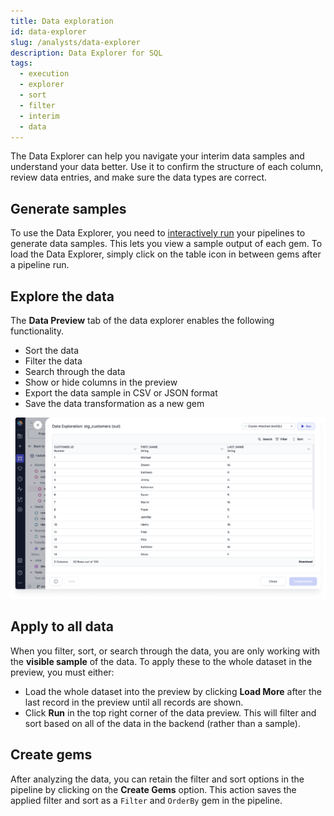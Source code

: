```yaml
---
title: Data exploration
id: data-explorer
slug: /analysts/data-explorer
description: Data Explorer for SQL
tags:
  - execution
  - explorer
  - sort
  - filter
  - interim
  - data
---
```


The Data Explorer can help you navigate your interim data samples and understand your data better. Use it to confirm the structure of each column, review data entries, and make sure the data types are correct.

## Generate samples

To use the Data Explorer, you need to [interactively run](/analysts/pipeline-execution/#interactive-execution) your pipelines to generate data samples. This lets you view a sample output of each gem. To load the Data Explorer, simply click on the table icon in between gems after a pipeline run.

## Explore the data

The **Data Preview** tab of the data explorer enables the following functionality.

- Sort the data
- Filter the data
- Search through the data
- Show or hide columns in the preview
- Export the data sample in CSV or JSON format
- Save the data transformation as a new gem

![DataExplorationSQL](./img/DataExplorationSQL.png)

## Apply to all data

When you filter, sort, or search through the data, you are only working with the **visible sample** of the data. To apply these to the whole dataset in the preview, you must either:

- Load the whole dataset into the preview by clicking **Load More** after the last record in the preview until all records are shown.
- Click **Run** in the top right corner of the data preview. This will filter and sort based on all of the data in the backend (rather than a sample).

## Create gems

After analyzing the data, you can retain the filter and sort options in the pipeline by clicking on the **Create Gems** option. This action saves the applied filter and sort as a `Filter` and `OrderBy` gem in the pipeline.
